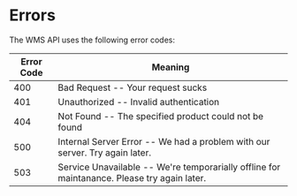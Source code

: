 # Errors
<!--  -->
<!-- <aside class="notice">This error section is stored in a separate file in `includes/_errors.md`. Slate allows you to optionally separate out your docs into many files...just save them to the `includes` folder and add them to the top of your `index.md`'s frontmatter. Files are included in the order listed.</aside> -->

The WMS API uses the following error codes:


Error Code | Meaning
---------- | -------
400 | Bad Request -- Your request sucks
401 | Unauthorized -- Invalid authentication
404 | Not Found -- The specified product could not be found
500 | Internal Server Error -- We had a problem with our server. Try again later.
503 | Service Unavailable -- We're temporarially offline for maintanance. Please try again later.

<!-- 403 | Forbidden -- The kitten requested is hidden for administrators only -->
<!-- 405 | Method Not Allowed -- You tried to access a kitten with an invalid method -->
<!-- 406 | Not Acceptable -- You requested a format that isn't json -->
<!-- 410 | Gone -- The kitten requested has been removed from our servers -->
<!-- 418 | I'm a teapot -->
<!-- 429 | Too Many Requests -- You're requesting too many kittens! Slow down! -->